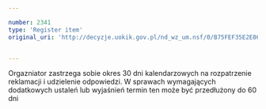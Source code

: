 ```yaml
---

number: 2341
type: 'Register item'
original_uri: 'http://decyzje.uokik.gov.pl/nd_wz_um.nsf/0/B75FEF35E2E86C09C12578AE0034DA50?OpenDocument'


---
```


Orgazniator zastrzega sobie okres 30 dni kalendarzowych na rozpatrzenie reklamacji i udzielenie odpowiedzi. W sprawach wymagających dodatkowych ustaleń lub wyjaśnień termin ten może być przedłużony do 60 dni
